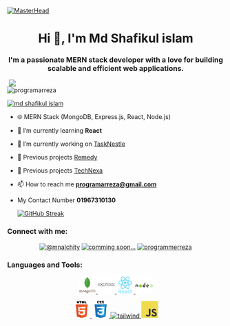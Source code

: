 [![MasterHead](https://i.postimg.cc/sXrNkY9k/cover-reza22-1.jpg)](https://rishavchanda.io)
<h1 align="center">Hi 👋, I'm Md Shafikul islam</h1>
<h3 align="center">I'm a passionate MERN stack developer with a love for building scalable and efficient web applications.</h3>

<img align="right" width="500" src="https://www.codebook.in/static/main/img/courses/mern.jpg"/>
<p align="left"> <img src="https://komarev.com/ghpvc/?username=programarreza&label=Profile%20views&color=0e75b6&style=flat" alt="programarreza" /> </p>

<p align="left"> <a href="[https://twitter.com/md shafikul islam](https://twitter.com/ProgramarR26747)" target="blank"><img src="https://img.shields.io/twitter/follow/md shafikul islam?logo=twitter&style=for-the-badge" alt="md shafikul islam" /></a> </p>

- 🌐 MERN Stack (MongoDB, Express.js, React, Node.js)
- 🌱 I’m currently learning **React**

- 🔭 I’m currently working on [TaskNestle](https://tasknestle.web.app/)

- 🔭 Previous projects [Remedy](https://remedy-d872a.web.app/)

- 🔭 Previous projects [TechNexa](https://technexa-7d56c.web.app/)
- 📫 How to reach me **programarreza@gmail.com**
- My Contact Number **01967310130**

  [![GitHub Streak](https://github-readme-streak-stats.herokuapp.com?user=programarreza&theme=dark&date_format=j%20M%5B%20Y%5D&card_width=1000)](https://git.io/streak-stats)

<h3 align="left">Connect with me:</h3>
<p align="center">
<a href="https://twitter.com/@mnalchity" target="blank"><img align="center" src="https://raw.githubusercontent.com/rahuldkjain/github-profile-readme-generator/master/src/images/icons/Social/twitter.svg" alt="@mnalchity" height="30" width="40" /></a>
<a href="https://linkedin.com/in/comming soon..." target="blank"><img align="center" src="https://raw.githubusercontent.com/rahuldkjain/github-profile-readme-generator/master/src/images/icons/Social/linked-in-alt.svg" alt="comming soon..." height="30" width="40" /></a>
<a href="https://fb.com/programmerreza" target="blank"><img align="center" src="https://raw.githubusercontent.com/rahuldkjain/github-profile-readme-generator/master/src/images/icons/Social/facebook.svg" alt="programmerreza" height="30" width="40" /></a>
</p>

<h3 align="left">Languages and Tools:</h3>
<p align="center">
 <a href="https://www.mongodb.com/" target="_blank" rel="noreferrer"> <img src="https://raw.githubusercontent.com/devicons/devicon/master/icons/mongodb/mongodb-original-wordmark.svg" alt="mongodb" width="40" height="40"/> </a> 
  <a href="https://expressjs.com" target="_blank" rel="noreferrer"> <img src="https://raw.githubusercontent.com/devicons/devicon/master/icons/express/express-original-wordmark.svg" alt="express" width="40" height="40"/> </a> <a href="https://reactjs.org/" target="_blank" rel="noreferrer"> <img src="https://raw.githubusercontent.com/devicons/devicon/master/icons/react/react-original-wordmark.svg" alt="react" width="40" height="40"/> </a> <a href="https://nodejs.org" target="_blank" rel="noreferrer"> <img src="https://raw.githubusercontent.com/devicons/devicon/master/icons/nodejs/nodejs-original-wordmark.svg" alt="nodejs" width="40" height="40"/> </a>
  
<p align="center">  
  <a href="https://www.w3.org/html/" target="_blank" rel="noreferrer"> <img src="https://raw.githubusercontent.com/devicons/devicon/master/icons/html5/html5-original-wordmark.svg" alt="html5" width="40" height="40"/> </a><a href="https://www.w3schools.com/css/" target="_blank" rel="noreferrer"> <img src="https://raw.githubusercontent.com/devicons/devicon/master/icons/css3/css3-original-wordmark.svg" alt="css3" width="40" height="40"/> </a><a href="https://tailwindcss.com/" target="_blank" rel="noreferrer"> <img src="https://www.vectorlogo.zone/logos/tailwindcss/tailwindcss-icon.svg" alt="tailwind" width="40" height="40"/><a href="https://developer.mozilla.org/en-US/docs/Web/JavaScript" target="_blank" rel="noreferrer"> <img src="https://raw.githubusercontent.com/devicons/devicon/master/icons/javascript/javascript-original.svg" alt="javascript" width="40" height="40"/> </a>  </a></p></p>
  
  
  
  
  
  
  
  


